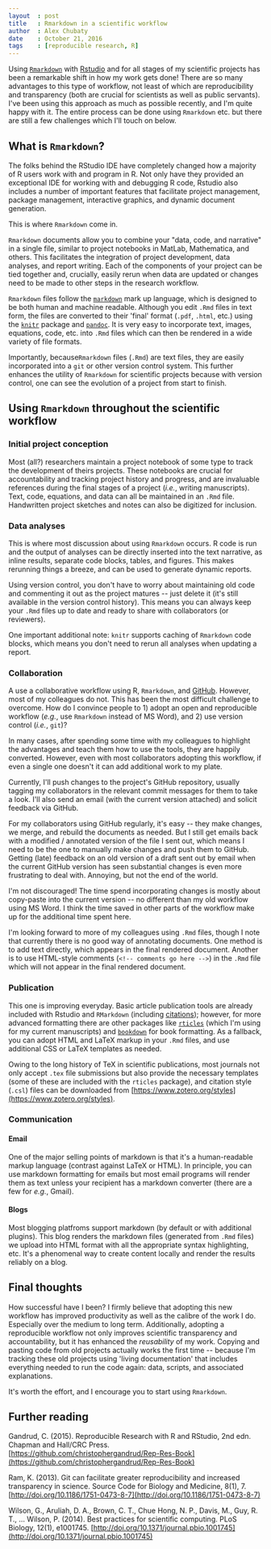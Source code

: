 ```yaml
---
layout  : post
title   : Rmarkdown in a scientific workflow
author  : Alex Chubaty
date    : October 21, 2016
tags    : [reproducible research, R]
---
```


Using [`Rmarkdown`](http://rmarkdown.rstudio.com/) with [Rstudio](https://www.rstudio.com/products/rstudio) and for all stages of my scientific projects has been a remarkable shift in how my work gets done!
There are so many advantages to this type of workflow, not least of which are reproducibility and transparency (both are crucial for scientists as well as public servants).
I've been using this approach as much as possible recently, and I'm quite happy with it.
The entire process can be done using `Rmarkdown` etc. but there are still a few challenges which I'll touch on below.

## What is `Rmarkdown`?

The folks behind the RStudio IDE have completely changed how a majority of R users work with and program in R.
Not only have they provided an exceptional IDE for working with and debugging R code, Rstudio also includes a number of important features that facilitate project management, package management, interactive graphics, and dynamic document generation.

This is where `Rmarkdown` come in.

`Rmarkdown` documents allow you to combine your "data, code, and narrative" in a single file, similar to project notebooks in MatLab, Mathematica, and others.
This facilitates the integration of project development, data analyses, and report writing.
Each of the components of your project can be tied together and, crucially, easily rerun when data are updated or changes need to be made to other steps in the research workflow.

`Rmarkdown` files follow the [`markdown`](https://daringfireball.net/projects/markdown/
) mark up language, which is designed to be both human and machine readable.
Although you edit `.Rmd` files in text form, the files are converted to their 'final' format (`.pdf`, `.html`, etc.) using the [`knitr`](yihui.name/knitr/
) package and [`pandoc`](pandoc.org).
It is very easy to incorporate text, images, equations, code, etc. into `.Rmd` files which can then be rendered in a wide variety of file formats.

Importantly, because`Rmarkdown` files (`.Rmd`) are text files, they are easily incorporated into a `git` or other version control system.
This further enhances the utility of `Rmarkdown` for scientific projects because with version control, one can see the evolution of a project from start to finish.

## Using `Rmarkdown` throughout the scientific workflow

### Initial project conception

Most (all?) researchers maintain a project notebook of some type to track the development of theirs projects.
These notebooks are crucial for accountability and tracking project history and progress, and are invaluable references during the final stages of a project (*i.e.*, writing manuscripts).
Text, code, equations, and data can all be maintained in an `.Rmd` file.
Handwritten project sketches and notes can also be digitized for inclusion.

### Data analyses

This is where most discussion about using `Rmarkdown` occurs.
R code is run and the output of analyses can be directly inserted into the text narrative, as inline results, separate code blocks, tables, and figures.
This makes rerunning things a breeze, and can be used to generate dynamic reports.

Using version control, you don't have to worry about maintaining old code and commenting it out as the project matures -- just delete it (it's still available in the version control history).
This means you can always keep your `.Rmd` files up to date and ready to share with collaborators (or reviewers).

One important additional note: `knitr` supports caching of `Rmarkdown` code blocks, which means you don't need to rerun all analyses when updating a report.

### Collaboration

A use a collaborative workflow using R, `Rmarkdown`, and [GitHub](https://github.com).
However, most of my colleagues do not.
This has been the most difficult challenge to overcome.
How do I convince people to 1) adopt an open and reproducible workflow (*e.g.*, use `Rmarkdown` instead of MS Word), and 2) use version control (*i.e.*, `git`)?

In many cases, after spending some time with my colleagues to highlight the advantages and teach them how to use the tools, they are happily converted.
However, even with most collaborators adopting this workflow, if even a single one doesn't it can add additional work to my plate.

Currently, I'll push changes to the project's GitHub repository, usually tagging my collaborators in the relevant commit messages for them to take a look.
I'll also send an email (with the current version attached) and solicit feedback via GitHub.

For my collaborators using GitHub regularly, it's easy -- they make changes, we merge, and rebuild the documents as needed.
But I still get emails back with a modified / annotated version of the file I sent out, which means I need to be the one to manually make changes and push them to GitHub.
Getting (late) feedback on an old version of a draft sent out by email when the current GitHub version has seen substantial changes is even more frustrating to deal with.
Annoying, but not the end of the world.

I'm not discouraged!
The time spend incorporating changes is mostly about copy-paste into the current version -- no different than my old workflow using MS Word.
I think the time saved in other parts of the workflow make up for the additional time spent here.

I'm looking forward to more of my colleagues using `.Rmd` files, though I note that currently there is no good way of annotating documents.
One method is to add text directly, which appears in the final rendered document.
Another is to use HTML-style comments (`<!-- comments go here -->`) in the `.Rmd` file which will not appear in the final rendered document.

### Publication

This one is improving everyday.
Basic article publication tools are already included with Rstudio and `RMarkdown` (including [citations](http://rmarkdown.rstudio.com/authoring_bibliographies_and_citations.html)); however, for more advanced formatting there are other packages like [`rticles`](https://cran.r-project.org/package=rticles) (which I'm using for my current manuscripts) and [`bookdown`](https://bookdown.org/) for book formatting.
As a fallback, you can adopt HTML and LaTeX markup in your `.Rmd` files, and use additional CSS or LaTeX templates as needed.

Owing to the long history of TeX in scientific publications, most journals not only accept `.tex` file submissions but also provide the necessary templates (some of these are included with the `rticles` package), and citation style (`.csl`) files can be downloaded from [https://www.zotero.org/styles](https://www.zotero.org/styles).

### Communication

#### Email

One of the major selling points of markdown is that it's a human-readable markup language (contrast against LaTeX or HTML).
In principle, you can use markdown formatting for emails but most email programs will render them as text unless your recipient has a markdown converter (there are a few for *e.g.*, Gmail).

#### Blogs

Most blogging platfroms support markdown (by default or with additional plugins).
This blog renders the markdown files (generated from `.Rmd` files) we upload into HTML format with all the appropriate syntax highlighting, etc.
It's a phenomenal way to create content locally and render the results reliably on a blog.

## Final thoughts

How successful have I been?
I firmly believe that adopting this new workflow has improved productivity as well as the calibre of the work I do.
Especially over the medium to long term.
Additionally, adopting a reproducible workflow not only improves scientific transparency and accountability, but it has enhanced the *reusability* of my work.
Copying and pasting code from old projects actually works the first time -- because I'm tracking these old projects using 'living documentation' that includes everything needed to run the code again: data, scripts, and associated explanations.

It's worth the effort, and I encourage you to start using `Rmarkdown`.

## Further reading

Gandrud, C. (2015). Reproducible Research with R and RStudio, 2nd edn. Chapman and Hall/CRC Press. [https://github.com/christophergandrud/Rep-Res-Book](https://github.com/christophergandrud/Rep-Res-Book)

Ram, K. (2013). Git can facilitate greater reproducibility and increased transparency in science. Source Code for Biology and Medicine, 8(1), 7. [http://doi.org/10.1186/1751-0473-8-7](http://doi.org/10.1186/1751-0473-8-7)

Wilson, G., Aruliah, D. A., Brown, C. T., Chue Hong, N. P., Davis, M., Guy, R. T., … Wilson, P. (2014). Best practices for scientific computing. PLoS Biology, 12(1), e1001745. [http://doi.org/10.1371/journal.pbio.1001745](http://doi.org/10.1371/journal.pbio.1001745)

